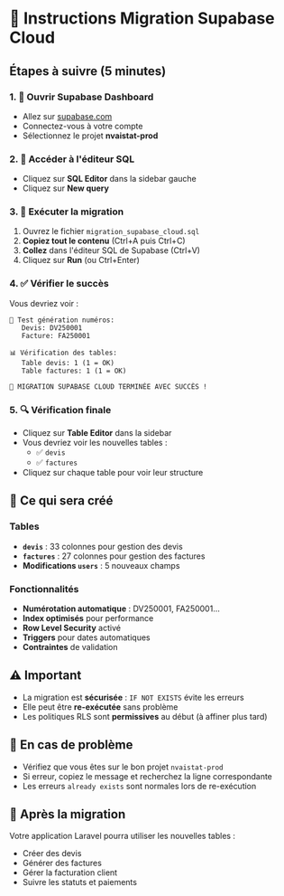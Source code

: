 # 🚀 Instructions Migration Supabase Cloud

## Étapes à suivre (5 minutes)

### 1. 📱 Ouvrir Supabase Dashboard

-   Allez sur [supabase.com](https://supabase.com)
-   Connectez-vous à votre compte
-   Sélectionnez le projet **nvaistat-prod**

### 2. 📝 Accéder à l'éditeur SQL

-   Cliquez sur **SQL Editor** dans la sidebar gauche
-   Cliquez sur **New query**

### 3. 🔄 Exécuter la migration

1. Ouvrez le fichier `migration_supabase_cloud.sql`
2. **Copiez tout le contenu** (Ctrl+A puis Ctrl+C)
3. **Collez** dans l'éditeur SQL de Supabase (Ctrl+V)
4. Cliquez sur **Run** (ou Ctrl+Enter)

### 4. ✅ Vérifier le succès

Vous devriez voir :

```
🧪 Test génération numéros:
   Devis: DV250001
   Facture: FA250001

📊 Vérification des tables:
   Table devis: 1 (1 = OK)
   Table factures: 1 (1 = OK)

🎉 MIGRATION SUPABASE CLOUD TERMINÉE AVEC SUCCÈS !
```

### 5. 🔍 Vérification finale

-   Cliquez sur **Table Editor** dans la sidebar
-   Vous devriez voir les nouvelles tables :
    -   ✅ `devis`
    -   ✅ `factures`
-   Cliquez sur chaque table pour voir leur structure

## 🎯 Ce qui sera créé

### Tables

-   **`devis`** : 33 colonnes pour gestion des devis
-   **`factures`** : 27 colonnes pour gestion des factures
-   **Modifications `users`** : 5 nouveaux champs

### Fonctionnalités

-   **Numérotation automatique** : DV250001, FA250001...
-   **Index optimisés** pour performance
-   **Row Level Security** activé
-   **Triggers** pour dates automatiques
-   **Contraintes** de validation

## ⚠️ Important

-   La migration est **sécurisée** : `IF NOT EXISTS` évite les erreurs
-   Elle peut être **re-exécutée** sans problème
-   Les politiques RLS sont **permissives** au début (à affiner plus tard)

## 🐛 En cas de problème

-   Vérifiez que vous êtes sur le bon projet `nvaistat-prod`
-   Si erreur, copiez le message et recherchez la ligne correspondante
-   Les erreurs `already exists` sont normales lors de re-exécution

## 🎉 Après la migration

Votre application Laravel pourra utiliser les nouvelles tables :

-   Créer des devis
-   Générer des factures
-   Gérer la facturation client
-   Suivre les statuts et paiements
